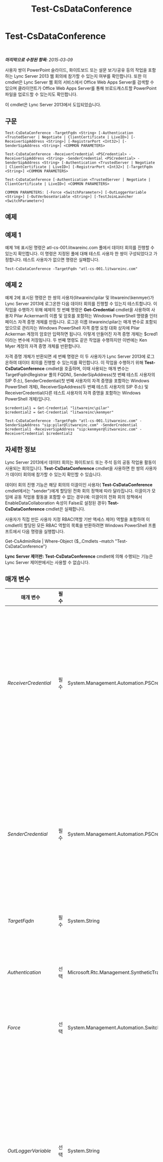﻿---
title: Test-CsDataConference
TOCTitle: Test-CsDataConference
ms:assetid: bd7f3c98-7b10-494e-adce-a9b20428b6cc
ms:mtpsurl: https://technet.microsoft.com/ko-kr/library/JJ205219(v=OCS.15)
ms:contentKeyID: 49304873
ms.date: 08/10/2015
mtps_version: v=OCS.15
ms.translationtype: HT
---

# Test-CsDataConference

 

_**마지막으로 수정된 항목:** 2015-03-09_

사용자 쌍이 PowerPoint 슬라이드, 화이트보드 또는 설문 보기/공유 등의 작업을 포함하는 Lync Server 2013 웹 회의에 참가할 수 있는지 여부를 확인합니다. 또한 이 cmdlet은 Lync Server 웹 회의 서비스에서 Office Web Apps Server를 검색할 수 있으며 클라이언트가 Office Web Apps Server를 통해 브로드캐스트할 PowerPoint 파일을 업로드할 수 있는지도 확인합니다.

이 cmdlet은 Lync Server 2013에서 도입되었습니다.

## 구문

    Test-CsDataConference -TargetFqdn <String> [-Authentication <TrustedServer | Negotiate | ClientCertificate | LiveID>] [-ReceiverSipAddress <String>] [-RegistrarPort <Int32>] [-SenderSipAddress <String>] <COMMON PARAMETERS>

    Test-CsDataConference -ReceiverCredential <PSCredential> -ReceiverSipAddress <String> -SenderCredential <PSCredential> -SenderSipAddress <String> [-Authentication <TrustedServer | Negotiate | ClientCertificate | LiveID>] [-RegistrarPort <Int32>] [-TargetFqdn <String>] <COMMON PARAMETERS>

    Test-CsDataConference [-Authentication <TrustedServer | Negotiate | ClientCertificate | LiveID>] <COMMON PARAMETERS>

    COMMON PARAMETERS: [-Force <SwitchParameter>] [-OutLoggerVariable <String>] [-OutVerboseVariable <String>] [-TestJoinLauncher <SwitchParameter>]

## 예제

## 예제 1

예제 1에 표시된 명령은 atl-cs-001.litwareinc.com 풀에서 데이터 회의를 진행할 수 있는지 확인합니다. 이 명령은 지정된 풀에 대해 테스트 사용자 한 쌍이 구성되었다고 가정합니다. 테스트 사용자가 없으면 명령은 실패합니다.

    Test-CsDataConference -TargetFqdn "atl-cs-001.litwareinc.com"

## 예제 2

예제 2에 표시된 명령은 한 쌍의 사용자(litwareinc\\pilar 및 litwareinc\\kenmyer)가 Lync Server 2013에 로그온한 다음 데이터 회의를 진행할 수 있는지 테스트합니다. 이 작업을 수행하기 위해 예제의 첫 번째 명령은 **Get-Credential** cmdlet을 사용하여 사용자 Pilar Ackerman의 이름 및 암호를 포함하는 Windows PowerShell 명령줄 인터페이스 자격 증명 개체를 만듭니다. 로그온 이름 litwareinc\\pilar는 매개 변수로 포함되었으므로 관리자는 Windows PowerShell 자격 증명 요청 대화 상자에 Pilar Ackerman 계정의 암호만 입력하면 됩니다. 이렇게 만들어진 자격 증명 개체는 $cred1이라는 변수에 저장됩니다. 두 번째 명령도 같은 작업을 수행하지만 이번에는 Ken Myer 계정의 자격 증명 개체를 반환합니다.

자격 증명 개체가 반환되면 세 번째 명령은 이 두 사용자가 Lync Server 2013에 로그온하여 데이터 회의를 진행할 수 있는지를 확인합니다. 이 작업을 수행하기 위해 **Test-CsDataConference** cmdlet을 호출하며, 이때 사용되는 매개 변수는 TargetFqdn(Registrar 풀의 FQDN), SenderSipAddress(첫 번째 테스트 사용자의 SIP 주소), SenderCredential(첫 번째 사용자의 자격 증명을 포함하는 Windows PowerShell 개체), ReceiverSipAddress(두 번째 테스트 사용자의 SIP 주소) 및 ReceiverCredential(다른 테스트 사용자의 자격 증명을 포함하는 Windows PowerShell 개체)입니다.

    $credential1 = Get-Credential "litwareinc\pilar"
    $credential2 = Get-Credential "litwareinc\kenmyer"
    
    Test-CsDataConference -TargetFqdn "atl-cs-001.litwareinc.com" -SenderSipAddress "sip:pilar@litwareinc.com" -SenderCredential $credential1 -ReceiverSipAddress "sip:kenmyer@litwareinc.com" -ReceiverCredential $credential2

## 자세한 정보

Lync Server 2013에서 데이터 회의는 화이트보드 또는 주석 등의 공동 작업용 활동이 사용되는 회의입니다. **Test-CsDataConference** cmdlet을 사용하면 한 쌍의 사용자가 데이터 회의에 참가할 수 있는지 확인할 수 있습니다.

데이터 회의 진행 기능은 해당 회의의 이끌이인 사용자( **Test-CsDataConference** cmdlet에서는 "sender")에게 할당된 전화 회의 정책에 따라 달라집니다. 이끌이가 모임에 공동 작업용 활동을 포함할 수 없는 경우(예: 이끌이의 전화 회의 정책에서 EnableDataCollaboration 속성이 False로 설정된 경우) **Test-CsDataConference** cmdlet은 실패합니다.

사용자가 직접 만든 사용자 지정 RBAC(역할 기반 액세스 제어) 역할을 포함하여 이 cmdlet이 할당된 모든 RBAC 역할의 목록을 반환하려면 Windows PowerShell 프롬프트에서 다음 명령을 실행합니다.

Get-CsAdminRole | Where-Object {$\_.Cmdlets –match "Test-CsDataConference"}

**Lync Server 제어판:** **Test-CsDataConference** cmdlet에 의해 수행되는 기능은 Lync Server 제어판에서는 사용할 수 없습니다.

## 매개 변수


<table>
<colgroup>
<col style="width: 25%" />
<col style="width: 25%" />
<col style="width: 25%" />
<col style="width: 25%" />
</colgroup>
<thead>
<tr class="header">
<th>매개 변수</th>
<th>필수</th>
<th>유형</th>
<th>설명</th>
</tr>
</thead>
<tbody>
<tr class="odd">
<td><p><em>ReceiverCredential</em></p></td>
<td><p>필수</p></td>
<td><p>System.Management.Automation.PSCredential</p></td>
<td><p>테스트할 두 사용자 계정 중 첫 번째 사용자 계정의 사용자 자격 증명 개체입니다. ReceiverCredential에 전달되는 값은 <strong>Get-Credential</strong> cmdlet을 사용하여 가져온 개체 참조여야 합니다. 예를 들어 다음 코드는 사용자 litwareinc\pilar의 자격 증명 개체를 반환하고 이 개체를 $y라는 변수에 저장합니다.</p>
<p>$y = Get-Credential &quot;litwareinc\pilar&quot;</p>
<p>이 명령을 실행할 때는 사용자 암호를 제공해야 합니다.</p>
<p>풀의 상태 모니터링 구성 설정에 따라 테스트를 실행하는 경우에는 받는 사람 자격 증명이 필요하지 않습니다.</p></td>
</tr>
<tr class="even">
<td><p><em>SenderCredential</em></p></td>
<td><p>필수</p></td>
<td><p>System.Management.Automation.PSCredential</p></td>
<td><p>테스트할 두 사용자 계정 중 두 번째 사용자 계정의 사용자 자격 증명 개체입니다. SenderCredential에 전달되는 값은 <strong>Get-Credential</strong> cmdlet을 사용하여 가져온 개체 참조여야 합니다. 예를 들어 다음 코드는 사용자 litwareinc\kenmyer의 자격 증명 개체를 반환하고 이 개체를 $x라는 변수에 저장합니다.</p>
<p>$x = Get-Credential &quot;litwareinc\kenmyer&quot;</p>
<p>이 명령을 실행할 때는 사용자 암호를 제공해야 합니다.</p>
<p>풀의 상태 모니터링 구성 설정에 따라 테스트를 실행하는 경우에는 보낸 사람 자격 증명이 필요하지 않습니다.</p></td>
</tr>
<tr class="odd">
<td><p><em>TargetFqdn</em></p></td>
<td><p>필수</p></td>
<td><p>System.String</p></td>
<td><p>테스트할 영구 채팅 풀의 FQDN(정규화된 도메인 이름)입니다.</p></td>
</tr>
<tr class="even">
<td><p><em>Authentication</em></p></td>
<td><p>선택</p></td>
<td><p>Microsoft.Rtc.Management.SyntheticTransactions.SipSyntheticTransaction+AuthenticationMechanism</p></td>
<td><p>테스트 실행 시 사용되는 인증 유형입니다. 사용 가능한 값은 다음과 같습니다.</p>
<p>* TrustedServer</p>
<p>* Negotiate</p>
<p>* ClientCertificate</p>
<p>* LiveID</p></td>
</tr>
<tr class="odd">
<td><p><em>Force</em></p></td>
<td><p>선택</p></td>
<td><p>System.Management.Automation.SwitchParameter</p></td>
<td><p>명령을 실행할 때 발생할 수 있는 심각하지 않은 오류 메시지를 표시하지 않습니다.</p></td>
</tr>
<tr class="even">
<td><p><em>OutLoggerVariable</em></p></td>
<td><p>선택</p></td>
<td><p>System.String</p></td>
<td><p>이 매개 변수가 있으면 cmdlet을 실행하여 얻은 자세한 출력이 지정된 변수에 저장됩니다. 이 변수에 포함된 메서드 쌍(ToHTML 및 ToXML)은 이러한 출력을 HTML 또는 XML 파일에 저장하는 데 사용할 수 있습니다.</p>
<p>출력을 $TestOutput이라는 로거 변수에 저장하려면 다음과 같은 구문을 사용합니다.</p>
<p>-OutLoggerVariable TestOutput</p>
<p>참고: 변수 이름을 지정할 때 $ 문자를 추가해서는 안 됩니다.</p>
<p>로거 변수에 저장된 정보를 HTML 파일에 저장하려면 다음 명령을 사용합니다.</p>
<p>$TestOutput.ToHTML() &gt; C:\Logs\TestOutput.html</p>
<p>로거 변수에 저장된 정보를 XML 파일에 저장하려면 다음 명령을 사용합니다.</p>
<p>$TestOutput.ToXML() &gt; C:\Logs\TestOutput.xml</p></td>
</tr>
<tr class="odd">
<td><p><em>OutVerboseVariable</em></p></td>
<td><p>선택</p></td>
<td><p>System.String</p></td>
<td><p>이 매개 변수가 있으면 cmdlet을 실행하여 얻은 자세한 출력이 지정된 변수에 저장됩니다. 예를 들어 출력을 $TestOutput이라는 변수에 저장하려면 다음과 같은 구문을 사용합니다.</p>
<p>-OutVerboseVariable TestOutput</p>
<p>변수 이름을 지정할 때 $ 문자를 추가해서는 안 됩니다.</p></td>
</tr>
<tr class="even">
<td><p><em>ReceiverSipAddress</em></p></td>
<td><p>선택</p></td>
<td><p>System.String</p></td>
<td><p>테스트할 두 사용자 계정 중 첫 번째 사용자 계정의 SIP 주소입니다. 예를 들면 다음과 같습니다.</p>
<p>-ReceiverSipAddress &quot;sip:pilar@litwareinc.com&quot;</p>
<p>ReceiverSIPAddress 매개 변수는 ReceiverCredential과 동일한 사용자 계정을 참조해야 합니다.</p>
<p>풀의 상태 모니터링 구성 설정에 따라 테스트를 실행하는 경우에는 SIP 주소가 필요하지 않습니다.</p></td>
</tr>
<tr class="odd">
<td><p><em>RegistrarPort</em></p></td>
<td><p>선택</p></td>
<td><p>System.Int32</p></td>
<td><p>등록자 서비스에서 사용하는 SIP 포트입니다. 등록자에서 기본 포트 5061을 사용하는 경우에는 이 매개 변수가 필요하지 않습니다.</p></td>
</tr>
<tr class="even">
<td><p><em>SenderSipAddress</em></p></td>
<td><p>선택</p></td>
<td><p>System.String</p></td>
<td><p>테스트할 두 사용자 계정 중 두 번째 사용자 계정의 SIP 주소입니다. 예를 들면 다음과 같습니다.</p>
<p>-SenderSipAddress &quot;sip:kenmyer@litwareinc.com&quot;</p>
<p>SenderSipAddress 매개 변수는 SenderCredential과 동일한 사용자 계정을 참조해야 합니다.</p>
<p>풀의 상태 모니터링 구성 설정에 따라 테스트를 실행하는 경우에는 SIP 주소가 필요하지 않습니다.</p></td>
</tr>
<tr class="odd">
<td><p><em>TestJoinLauncher</em></p></td>
<td><p>선택</p></td>
<td><p>System.Management.Automation.SwitchParameter</p></td>
<td><p>이 매개 변수가 있으면 참가 시작 관리자를 사용하여 AV 회의에 참가할 수 있는지를 테스트합니다. 참가 시작 관리자는 모바일 장치 사용자(모바일 서비스 사용자)가 회의에 참가할 수 있도록 하는 데 사용됩니다.</p></td>
</tr>
</tbody>
</table>


## 입력 형식

없음. **Test-CsDataConference** cmdlet은 파이프라인된 입력을 허용하지 않습니다.

## 반환 형식

**Test-CsDataConference** cmdlet은 Microsoft.Rtc.SyntheticTransactions.TaskOutput 개체의 인스턴스를 반환합니다.

## 참고 항목

#### 기타 리소스

[Test-CsASConference](test-csasconference.md)

